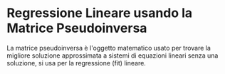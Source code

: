 # Regressione Lineare usando la Matrice Pseudoinversa

La matrice pseudoinversa è l'oggetto matematico usato per trovare la migliore soluzione approssimata a sistemi di equazioni lineari senza una soluzione, si usa per la regressione (fit) lineare.
